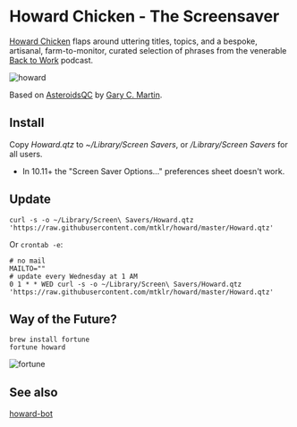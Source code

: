 # Howard Chicken - The Screensaver
[Howard Chicken](http://5by5.tv/b2w/126) flaps around uttering titles, topics, and a bespoke, artisanal, farm-to-monitor, curated selection of phrases from the venerable [Back to Work](http://5by5.tv/b2w) podcast.

![howard](https://mtklr.github.com/images/howard.png)

Based on [AsteroidsQC](http://garycmartin.com/osx/AsteroidsQC.qtz.zip) by [Gary C. Martin](http://osx.garycmartin.com).

## Install
Copy _Howard.qtz_ to _~/Library/Screen Savers_, or _/Library/Screen Savers_ for all users.

* In 10.11+ the "Screen Saver Options..." preferences sheet doesn't work.

## Update
```console
curl -s -o ~/Library/Screen\ Savers/Howard.qtz 'https://raw.githubusercontent.com/mtklr/howard/master/Howard.qtz'
```

Or `crontab -e`:

```shell
# no mail
MAILTO=""
# update every Wednesday at 1 AM
0 1 * * WED curl -s -o ~/Library/Screen\ Savers/Howard.qtz 'https://raw.githubusercontent.com/mtklr/howard/master/Howard.qtz'
```

## Way of the Future?
```console
brew install fortune
fortune howard
```

![fortune](https://mtklr.github.com/images/howard-fortune.png)

## See also
[howard-bot](https://github.com/shoesandsocks/howard-bot)

